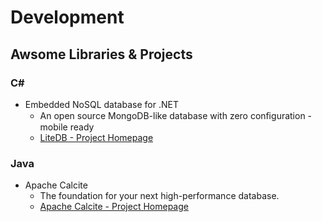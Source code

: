 # Development
## Awsome Libraries & Projects
### C#
* Embedded NoSQL database for .NET
	* An open source MongoDB-like database with zero conﬁguration - mobile ready
	* [LiteDB - Project Homepage](https://www.litedb.org/)

### Java
* Apache Calcite
	* The foundation for your next high-performance database.
 	* [Apache Calcite - Project Homepage](https://calcite.apache.org/)
  
